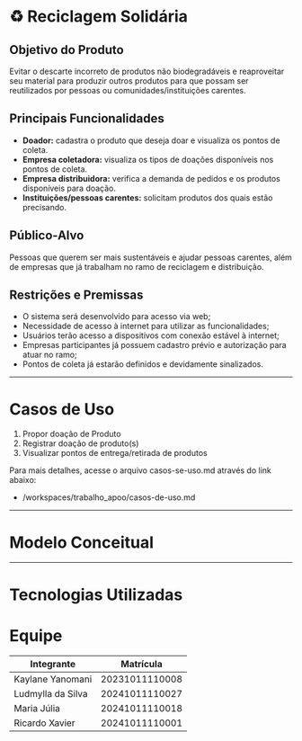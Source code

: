 # ♻ Reciclagem Solidária

## Objetivo do Produto
Evitar o descarte incorreto de produtos não biodegradáveis e reaproveitar seu material para produzir outros produtos para que possam ser reutilizados por pessoas ou comunidades/instituições carentes.

## Principais Funcionalidades
- **Doador:** cadastra o produto que deseja doar e visualiza os pontos de coleta.  
- **Empresa coletadora:** visualiza os tipos de doações disponíveis nos pontos de coleta.  
- **Empresa distribuidora:** verifica a demanda de pedidos e os produtos disponíveis para doação.
- **Instituições/pessoas carentes:** solicitam produtos dos quais estão precisando.

## Público-Alvo
Pessoas que querem ser mais sustentáveis e ajudar pessoas carentes, além de empresas que já trabalham no ramo de reciclagem e distribuição.

## Restrições e Premissas
- O sistema será desenvolvido para acesso via web;  
- Necessidade de acesso à internet para utilizar as funcionalidades; 
- Usuários terão acesso a dispositivos com conexão estável à internet; 
- Empresas participantes já possuem cadastro prévio e autorização para atuar no ramo;
- Pontos de coleta já estarão definidos e devidamente sinalizados.

 ---

# Casos de Uso

1. Propor doação de Produto
2. Registrar doação de produto(s)
3. Visualizar pontos de entrega/retirada de produtos

Para mais detalhes, acesse o arquivo casos-se-uso.md através do link abaixo:

- /workspaces/trabalho_apoo/casos-de-uso.md

---

# Modelo Conceitual
---

# Tecnologias Utilizadas

# Equipe
 Integrante | Matrícula |
 ---------- | --------- |
 Kaylane Yanomani | 20231011110008 |
 Ludmylla da Silva | 20241011110027 |
 Maria Júlia | 20241011110018 |
 Ricardo Xavier | 20241011110001 |